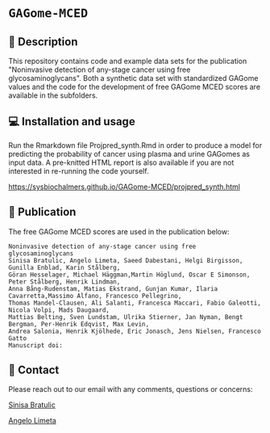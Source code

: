 # `GAGome-MCED`

## 🔬 Description

This repository contains code and example data sets for the publication "Noninvasive detection of any-stage cancer using free glycosaminoglycans".
Both a synthetic data set with standardized GAGome values and the code for the development of free GAGome MCED scores are available in the subfolders.

## 💻 Installation and usage

Run the Rmarkdown file Projpred_synth.Rmd in order to produce a model for predicting the probability of cancer using plasma and urine GAGomes as input data. A pre-knitted HTML report is also available if you are not interested in re-running the code yourself.

https://sysbiochalmers.github.io/GAGome-MCED/projpred_synth.html

## 📖 Publication

The free GAGome MCED scores are used in the publication below:
```
Noninvasive detection of any-stage cancer using free glycosaminoglycans
Sinisa Bratulic, Angelo Limeta, Saeed Dabestani, Helgi Birgisson, Gunilla Enblad, Karin Stålberg,
Göran Hesselager, Michael Häggman,Martin Höglund, Oscar E Simonson, Peter Stålberg, Henrik Lindman,
Anna Bång-Rudenstam, Matias Ekstrand, Gunjan Kumar, Ilaria Cavarretta,Massimo Alfano, Francesco Pellegrino,
Thomas Mandel-Clausen, Ali Salanti, Francesca Maccari, Fabio Galeotti, Nicola Volpi, Mads Daugaard, 
Mattias Belting, Sven Lundstam, Ulrika Stierner, Jan Nyman, Bengt Bergman, Per-Henrik Edqvist, Max Levin, 
Andrea Salonia, Henrik Kjölhede, Eric Jonasch, Jens Nielsen, Francesco Gatto
Manuscript doi:
```

## 👋 Contact

Please reach out to our email with any comments, questions or concerns:

[Sinisa Bratulic](mailto:bratulic@chalmers.se)

[Angelo Limeta](mailto:angelol@chalmers.se)
